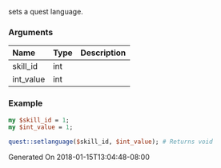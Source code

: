 sets a quest language.
### Arguments
**Name**|**Type**|**Description**
:---|:---|:---
skill_id|int|
int_value|int|

### Example

```perl
my $skill_id = 1;
my $int_value = 1;

quest::setlanguage($skill_id, $int_value); # Returns void
```


Generated On 2018-01-15T13:04:48-08:00